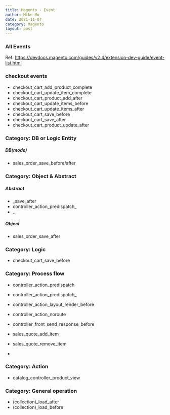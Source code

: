 ```yaml
---
title: Magento - Event
author: Mike Mo
date: 2021-11-07
category: Magento
layout: post
---
```


### All Events
Ref: https://devdocs.magento.com/guides/v2.4/extension-dev-guide/event-list.html

### checkout events

- checkout_cart_add_product_complete
- checkout_cart_update_item_complete
- checkout_cart_product_add_after
- checkout_cart_update_items_before
- checkout_cart_update_items_after
- checkout_cart_save_before
- checkout_cart_save_after
- checkout_cart_product_update_after

### Category: DB or Logic Entity
##### DB(mode)
- sales_order_save_before/after

#####


### Category: Object & Abstract
##### Abstract
- _save_after
- controller_action_predispatch_
- ... 

##### Object
- sales_order_save_after

### Category: Logic
- checkout_cart_save_before

### Category: Process flow
- controller_action_predispatch
- controller_action_predispatch_
- controller_action_layout_render_before
- controller_action_noroute
- controller_front_send_response_before

- sales_quote_add_item
- sales_quote_remove_item
- 
### Category: Action
- catalog_controller_product_view

### Category: General operation
- (collection)_load_after
- (collection)_load_before